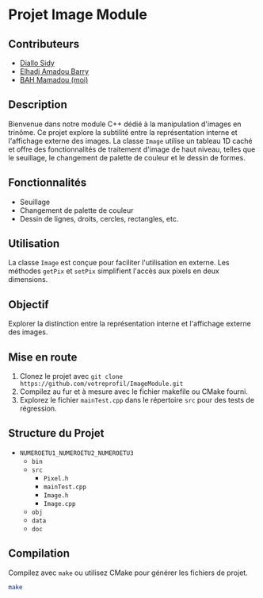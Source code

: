 # Projet Image Module

## Contributeurs
- [Diallo Sidy](https://github.com/DIALLOSIDY)
- [Elhadj Amadou Barry](https://github.com/barryelhadj23)
- [BAH Mamadou (moi)](https://github.com/bahAli21)

## Description
Bienvenue dans notre module C++ dédié à la manipulation d'images en trinôme. Ce projet explore la subtilité entre la représentation interne et l'affichage externe des images. La classe `Image` utilise un tableau 1D caché et offre des fonctionnalités de traitement d'image de haut niveau, telles que le seuillage, le changement de palette de couleur et le dessin de formes.

## Fonctionnalités
- Seuillage
- Changement de palette de couleur
- Dessin de lignes, droits, cercles, rectangles, etc.

## Utilisation
La classe `Image` est conçue pour faciliter l'utilisation en externe. Les méthodes `getPix` et `setPix` simplifient l'accès aux pixels en deux dimensions.

## Objectif
Explorer la distinction entre la représentation interne et l'affichage externe des images.

## Mise en route
1. Clonez le projet avec `git clone https://github.com/votreprofil/ImageModule.git`
2. Compilez au fur et à mesure avec le fichier makefile ou CMake fourni.
3. Explorez le fichier `mainTest.cpp` dans le répertoire `src` pour des tests de régression.

## Structure du Projet
- `NUMEROETU1_NUMEROETU2_NUMEROETU3`
  - `bin`
  - `src`
    - `Pixel.h`
    - `mainTest.cpp`
    - `Image.h`
    - `Image.cpp`
  - `obj`
  - `data`
  - `doc`

## Compilation
Compilez avec `make` ou utilisez CMake pour générer les fichiers de projet.

```bash
make
